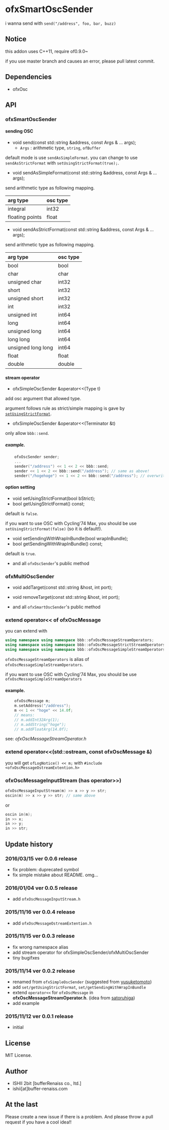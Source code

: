 # ofxSmartOscSender

i wanna send with `send("/address", foo, bar, buzz)`

## Notice

this addon uses C++11, require of0.9.0~

if you use master branch and causes an error, please pull latest commit.

## Dependencies

* ofxOsc

## API

### ofxSmartOscSender

#### sending OSC

* void send(const std::string &address, const Args & ... args);
	* `Args` : arithmetic type, `string`, `ofBuffer`

default mode is use `sendAsSimpleFormat`.
you can change to use `sendAsStrictFormat` with `setUsingStrictFormat(true);`.

* void sendAsSimpleFormat(const std::string &address, const Args & ... args);

send arithmetic type as following mapping.

| arg type        | osc type |
|:----            |:----     |
| integral        | int32    |
| floating points | float    |

* void sendAsStrictFormat(const std::string &address, const Args & ... args);

send arithmetic type as following mapping.

| arg type           | osc type |
|:----               |:----     |
| bool               | bool     |
| char               | char     |
| unsigned char      | int32    |
| short              | int32    |
| unsigned short     | int32    |
| int                | int32    |
| unsigned int       | int64    |
| long               | int64    |
| unsigned long      | int64    |
| long long          | int64    |
| unsigned long long | int64    |
| float              | float    |
| double             | double   |

#### stream operator

* ofxSimpleOscSender &operator<<(Type t)

add osc argument that allowed type.

argument follows rule as strict/simple mapping is gave by [`setUsingStrictFormat`](#option_setting).

* ofxSimpleOscSender &operator<<(Terminator &t)

only allow `bbb::send`.

##### example.

```cpp
	ofxOscSender sender;
	...
	sender("/address") << 1 << 2 << bbb::send;
	sender << 1 << 2 << bbb::send("/address"); // same as above!
	sender("/hogehoge") << 1 << 2 << bbb::send("/address"); // overwrite address with argument of send. so, same as above!
```

#### <a name="option_setting">option setting</a>

* void setUsingStrictFormat(bool bStrict);
* bool getUsingStrictFormat() const;

default is `false`.

if you want to use OSC with Cycling'74 Max, you should be use `setUsingStrictFormat(false)` (so it is default!).

* void setSendingWithWrapInBundle(bool wrapInBundle);
* bool getSendingWithWrapInBundle() const;

default is `true`.

* and all `ofxOscSender`'s public method

### ofxMultiOscSender

* void addTarget(const std::string &host, int port);
* void removeTarget(const std::string &host, int port);

* and all `ofxSmartOscSender`'s public method

### extend operator<< of ofxOscMessage

you can extend with

```cpp
using namespace using namespace bbb::ofxOscMessageStreamOperators;
using namespace using namespace bbb::ofxOscMessageStrictStreamOperators;
using namespace using namespace bbb::ofxOscMessageSimpleStreamOperators;
```

`ofxOscMessageStreamOperators` is alias of `ofxOscMessageSimpleStreamOperators`.

if you want to use OSC with Cycling'74 Max, you should be use `ofxOscMessageSimpleStreamOperators`

#### example.

```cpp
	ofxOscMessage m;
	m.setAddress("/address");
	m << 1 << "hoge" << 14.0f;
	// means:
	// m.addInt32Arg(1);
	// m.addString("hoge");
	// m.addFloatArg(14.0f);
```

see: *ofxOscMessageStreamOperator.h*

### extend operator<<(std::ostream, const ofxOscMessage &)

you will get `ofLogNotice() << m;` with `#include <ofxOscMessageOstreamExtention.h>`

### ofxOscMessageInputStream (has operator>>)

```cpp
ofxOscMessageInputStream(m) >> x >> y >> str;
oscin(m) >> x >> y >> str; // same above
```

or

```cpp
oscin in(m);
in >> x;
in >> y;
in >> str;
```

## Update history

### 2016/03/15 ver 0.0.6 release

* fix problem: duprecated symbol
* fix simple mistake about README. omg...

### 2016/01/04 ver 0.0.5 release

* add `ofxOscMessageInputStream.h`

### 2015/11/16 ver 0.0.4 release

* add `ofxOscMessageOstreamExtention.h`

### 2015/11/15 ver 0.0.3 release

* fix wrong namespace alias
* add stream operator for ofxSimpleOscSender/ofxMultiOscSender
* tiny bugifxes

### 2015/11/14 ver 0.0.2 release

* renamed from `ofxSimpleOscSender` (suggested from [yusuketomoto](https://github.com/yusuketomoto))
* add `set/getUsingStrictFormat`, `set/getSendingWithWrapInBundle`
* extend `operator<<` for `ofxOscMessage` in **ofxOscMessageStreamOperator.h**. (idea from [satoruhiga](https://github.com/satoruhiga))
* add example

### 2015/11/12 ver 0.0.1 release

* initial

## License

MIT License.

## Author

* ISHII 2bit [bufferRenaiss co., ltd.]
* ishii[at]buffer-renaiss.com

## At the last

Please create a new issue if there is a problem.
And please throw a pull request if you have a cool idea!!
